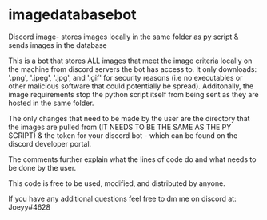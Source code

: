 # imagedatabasebot
Discord image- stores images locally in the same folder as py script &amp; sends images in the database

This is a bot that stores ALL images that meet the image criteria locally on the machine from discord servers the bot has access to. It only downloads: '.png', '.jpeg', '.jpg', and '.gif' for security reasons (i.e no executables or other malicious software that could potentially be spread). Additonally, the image requirements stop the python script itself from being sent as they are hosted in the same folder.

The only changes that need to be made by the user are the directory that the images are pulled from (IT NEEDS TO BE THE SAME AS THE PY SCRIPT) & the token for your discord bot - which can be found on the discord developer portal.

The comments further explain what the lines of code do and what needs to be done by the user.

This code is free to be used, modified, and distributed by anyone.

If you have any additional questions feel free to dm me on discord at: Joeyy#4628
